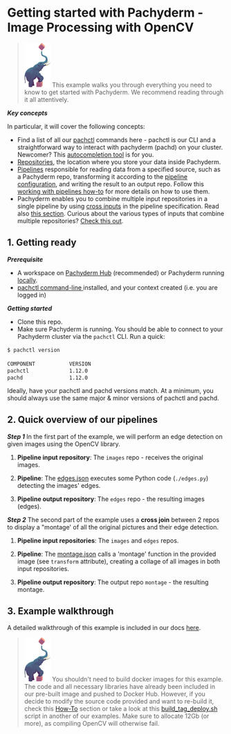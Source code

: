 # Getting started with Pachyderm - Image Processing with OpenCV

>![pach_logo](./img/pach_logo.svg) This example walks you through everything you need to know to get started with Pachyderm. We recommend reading through it all attentively. 

***Key concepts***

In particular, it will cover the following concepts:

- Find a list of all our [pachctl](https://docs.pachyderm.com/latest/reference/pachctl/pachctl/) commands here - pachctl is our CLI and a straightforward way to interact with pachyderm (pachd) on your cluster. Newcomer? This [autocompletion tool](https://docs.pachyderm.com/latest/deploy-manage/manage/pachctl_shell/) is for you.
- [Repositories](https://docs.pachyderm.com/latest/concepts/data-concepts/repo/), the location where you store your data inside Pachyderm.
- [Pipelines](https://docs.pachyderm.com/latest/concepts/pipeline-concepts/pipeline/) responsible for reading data from a specified source, such as a Pachyderm repo, transforming it according to the [pipeline configuration](https://docs.pachyderm.com/latest/reference/pipeline_spec/), and writing the result to an output repo. Follow this [working with pipelines how-to](https://docs.pachyderm.com/latest/how-tos/developer-workflow/working-with-pipelines/) for more details on how to use them.
- Pachyderm enables you to combine multiple input repositories in a single pipeline by using [cross inputs](https://docs.pachyderm.com/latest/concepts/pipeline-concepts/datum/cross-union/) in the pipeline specification. Read also [this section](https://docs.pachyderm.com/latest/reference/pipeline_spec/#cross-input). Curious about the various types of inputs that combine multiple repositories? [Check this out](https://docs.pachyderm.com/latest/concepts/pipeline-concepts/datum/).



## 1. Getting ready
***Prerequisite***
- A workspace on [Pachyderm Hub](https://docs.pachyderm.com/latest/pachhub/pachhub_getting_started/) (recommended) or Pachyderm running [locally](https://docs.pachyderm.com/latest/getting_started/local_installation/).
- [pachctl command-line ](https://docs.pachyderm.com/latest/getting_started/local_installation/#install-pachctl) installed, and your context created (i.e. you are logged in)

***Getting started***
- Clone this repo.
- Make sure Pachyderm is running. You should be able to connect to your Pachyderm cluster via the `pachctl` CLI. 
Run a quick:
```shell
$ pachctl version

COMPONENT           VERSION
pachctl             1.12.0
pachd               1.12.0
```
Ideally, have your pachctl and pachd versions match. At a minimum, you should always use the same major & minor versions of pachctl and pachd. 
## 2. Quick overview of our pipelines

***Step 1***
In the first part of the example, we will perform an edge detection on given images using the OpenCV library.

1. **Pipeline input repository**: The `images` repo -  receives the original images.

1. **Pipeline**: The [edges.json](./edges.json) executes some Python code (`./edges.py`) detecting the images' edges.

1. **Pipeline output repository**: The `edges` repo - the resulting images (edges).

***Step 2***
The second part of the example uses a **cross join** between 2 repos to display a "montage' of all the original pictures and their edge detection.

1. **Pipeline input repositories**: The `images` and `edges` repos.

1. **Pipeline**: The [montage.json](./montage.json) calls a 'montage' function in the provided image (see `transform` attribute), creating a collage of all images in both input repositories.

1. **Pipeline output repository**: The output repo `montage` - the resulting montage.

## 3. Example walkthrough

A detailed walkthrough of this example is included in our docs [here](http://docs.pachyderm.com/latest/getting_started/beginner_tutorial.html). 

>![pach_logo](./img/pach_logo.svg) You shouldn't need to build docker images for this example. The code and all necessary libraries have already been included in our pre-built image and pushed to Docker Hub. However, if you decide to modify the source code provided and want to re-build it, check this [How-To](https://docs.pachyderm.com/latest/how-tos/developer-workflow/working-with-pipelines/#step-3-push-your-docker-image-to-a-registry) section or take a look at this [build_tag_deploy.sh](https://github.com/pachyderm/pachyderm/blob/master/examples/joins/build_tag_deploy.sh) script in another of our examples. Make sure to allocate 12Gb (or more), as compiling OpenCV will otherwise fail.



